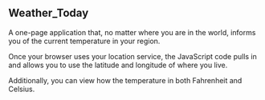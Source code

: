 ## Weather_Today

A one-page application that, no matter where you are in the world, informs you of the current temperature in your region.

Once your browser uses your location service, the JavaScript code pulls in and allows you to use the latitude and longitude of where you live.

Additionally, you can view how the temperature in both Fahrenheit and Celsius.
